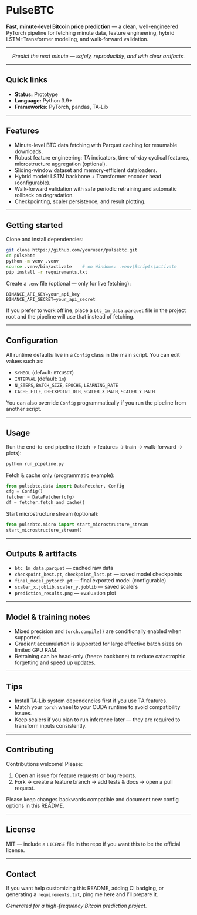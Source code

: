 # PulseBTC

**Fast, minute-level Bitcoin price prediction** — a clean, well-engineered PyTorch pipeline for fetching minute data, feature engineering, hybrid LSTM+Transformer modeling, and walk‑forward validation.

---

<p align="center">
  <em>Predict the next minute — safely, reproducibly, and with clear artifacts.</em>
</p>

---

## Quick links
- **Status:** Prototype
- **Language:** Python 3.9+
- **Frameworks:** PyTorch, pandas, TA‑Lib

---

## Features
- Minute-level BTC data fetching with Parquet caching for resumable downloads.
- Robust feature engineering: TA indicators, time-of-day cyclical features, microstructure aggregation (optional).
- Sliding-window dataset and memory-efficient dataloaders.
- Hybrid model: LSTM backbone + Transformer encoder head (configurable).
- Walk‑forward validation with safe periodic retraining and automatic rollback on degradation.
- Checkpointing, scaler persistence, and result plotting.

---

## Getting started
Clone and install dependencies:

```bash
git clone https://github.com/youruser/pulsebtc.git
cd pulsebtc
python -m venv .venv
source .venv/bin/activate    # on Windows: .venv\Scripts\activate
pip install -r requirements.txt
```

Create a `.env` file (optional — only for live fetching):

```
BINANCE_API_KEY=your_api_key
BINANCE_API_SECRET=your_api_secret
```

If you prefer to work offline, place a `btc_1m_data.parquet` file in the project root and the pipeline will use that instead of fetching.

---

## Configuration
All runtime defaults live in a `Config` class in the main script. You can edit values such as:
- `SYMBOL` (default: `BTCUSDT`)
- `INTERVAL` (default: `1m`)
- `N_STEPS`, `BATCH_SIZE`, `EPOCHS`, `LEARNING_RATE`
- `CACHE_FILE`, `CHECKPOINT_DIR`, `SCALER_X_PATH`, `SCALER_Y_PATH`

You can also override `Config` programmatically if you run the pipeline from another script.

---

## Usage
Run the end-to-end pipeline (fetch → features → train → walk-forward → plots):

```bash
python run_pipeline.py
```

Fetch & cache only (programmatic example):

```python
from pulsebtc.data import DataFetcher, Config
cfg = Config()
fetcher = DataFetcher(cfg)
df = fetcher.fetch_and_cache()
```

Start microstructure stream (optional):

```python
from pulsebtc.micro import start_microstructure_stream
start_microstructure_stream()
```

---

## Outputs & artifacts
- `btc_1m_data.parquet` — cached raw data
- `checkpoint_best.pt`, `checkpoint_last.pt` — saved model checkpoints
- `final_model_pytorch.pt` — final exported model (configurable)
- `scaler_x.joblib`, `scaler_y.joblib` — saved scalers
- `prediction_results.png` — evaluation plot

---

## Model & training notes
- Mixed precision and `torch.compile()` are conditionally enabled when supported.
- Gradient accumulation is supported for large effective batch sizes on limited GPU RAM.
- Retraining can be head-only (freeze backbone) to reduce catastrophic forgetting and speed up updates.

---

## Tips
- Install TA‑Lib system dependencies first if you use TA features.
- Match your `torch` wheel to your CUDA runtime to avoid compatibility issues.
- Keep scalers if you plan to run inference later — they are required to transform inputs consistently.

---

## Contributing
Contributions welcome! Please:
1. Open an issue for feature requests or bug reports.
2. Fork → create a feature branch → add tests & docs → open a pull request.

Please keep changes backwards compatible and document new config options in this README.

---

## License
MIT — include a `LICENSE` file in the repo if you want this to be the official license.

---

## Contact
If you want help customizing this README, adding CI badging, or generating a `requirements.txt`, ping me here and I’ll prepare it.

*Generated for a high-frequency Bitcoin prediction project.*

